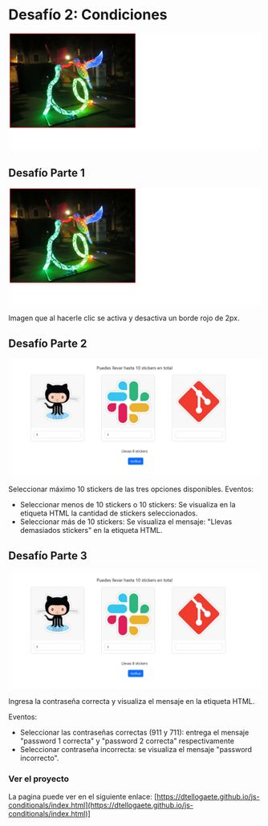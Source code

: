 # Desafío 2: Condiciones

![Condiciones](/assets/img/df-1.png "Condiciones")

## Desafío Parte 1

![Parte 1](/assets/img/df-1.png "Parte 1")

Imagen que al hacerle clic se activa y desactiva un borde rojo de 2px.

## Desafío Parte 2

![Parte 2](/assets/img/df-2.png "Parte 2")

Seleccionar máximo 10 stickers de las tres opciones disponibles.
Eventos: 

* Seleccionar menos de 10 stickers o 10 stickers: Se visualiza en la etiqueta HTML la cantidad de stickers seleccionados.
* Seleccionar más de 10 stickers: Se visualiza el mensaje: "Llevas demasiados stickers" en la etiqueta HTML.

## Desafío Parte 3

![Parte 3](/assets/img/df-2.png "Parte 3")

Ingresa la contraseña correcta y visualiza el mensaje en la etiqueta HTML.

Eventos: 

* Seleccionar las contraseñas correctas (911 y 711): entrega el mensaje "password 1 correcta" y "password 2 correcta" respectivamente   
* Seleccionar contraseña incorrecta: se visualiza el mensaje "password incorrecto".

### Ver el proyecto
La pagina puede ver en el siguiente enlace: [https://dtellogaete.github.io/js-conditionals/index.html](https://dtellogaete.github.io/js-conditionals/index.html)]

